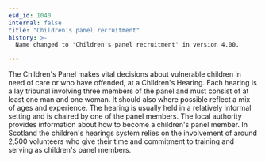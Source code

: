 ```yaml
---
esd_id: 1040
internal: false
title: "Children's panel recruitment"
history: >-
  Name changed to 'Children's panel recruitment' in version 4.00.

---
```


The Children's Panel makes vital decisions about vulnerable children in need of care or who have offended, at a Children's Hearing.
Each hearing is a lay tribunal involving three members of the panel and must consist of at least one man and one woman. It should also where possible reflect a mix of ages and experience.
The hearing is usually held in a relatively informal setting and is chaired by one of the panel members.
The local authority provides information about how to become a children's panel member. 
In Scotland the children's hearings system relies on the involvement of around 2,500 volunteers who give their time and commitment to training and serving as children's panel members.

